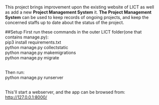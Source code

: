 This project brings improvement upon the existing website of LICT as well as add a new **Project Management System** it.
**The Project Management System** can be used to keep records of ongoing projects, and keep the concerned staffs up to date about the status of the project.


##Setup
First run these commands in the outer LICT folder(one that contains manage.py):
<br/>pip3 install requirements.txt
<br/>python manage.py collectstatic
<br/>python manage.py makemigrations
<br/>python manage.py migrate

<br/>Then run:
<br/>python manage.py runserver

<br/>This'll start a webserver, and the app can be browsed from:
<br/>http://127.0.0.1:8000/

